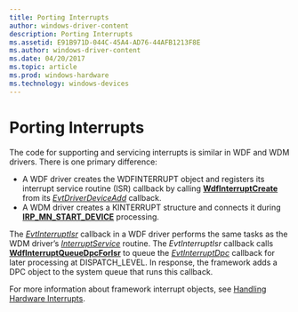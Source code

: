 ```yaml
---
title: Porting Interrupts
author: windows-driver-content
description: Porting Interrupts
ms.assetid: E91B971D-044C-45A4-AD76-44AFB1213F8E
ms.author: windows-driver-content
ms.date: 04/20/2017
ms.topic: article
ms.prod: windows-hardware
ms.technology: windows-devices
---
```


# Porting Interrupts


The code for supporting and servicing interrupts is similar in WDF and WDM drivers. There is one primary difference:

-   A WDF driver creates the WDFINTERRUPT object and registers its interrupt service routine (ISR) callback by calling [**WdfInterruptCreate**](https://msdn.microsoft.com/library/windows/hardware/ff547345) from its [*EvtDriverDeviceAdd*](https://msdn.microsoft.com/library/windows/hardware/ff541693) callback.
-   A WDM driver creates a KINTERRUPT structure and connects it during [**IRP\_MN\_START\_DEVICE**](https://msdn.microsoft.com/library/windows/hardware/ff551749) processing.

The [*EvtInterruptIsr*](https://msdn.microsoft.com/library/windows/hardware/ff541735) callback in a WDF driver performs the same tasks as the WDM driver’s [*InterruptService*](https://msdn.microsoft.com/library/windows/hardware/ff547958) routine. The *EvtInterruptIsr* callback calls [**WdfInterruptQueueDpcForIsr**](https://msdn.microsoft.com/library/windows/hardware/ff547371) to queue the [*EvtInterruptDpc*](https://msdn.microsoft.com/library/windows/hardware/ff541721) callback for later processing at DISPATCH\_LEVEL. In response, the framework adds a DPC object to the system queue that runs this callback.

For more information about framework interrupt objects, see [Handling Hardware Interrupts](handling-hardware-interrupts.md).

 

 






